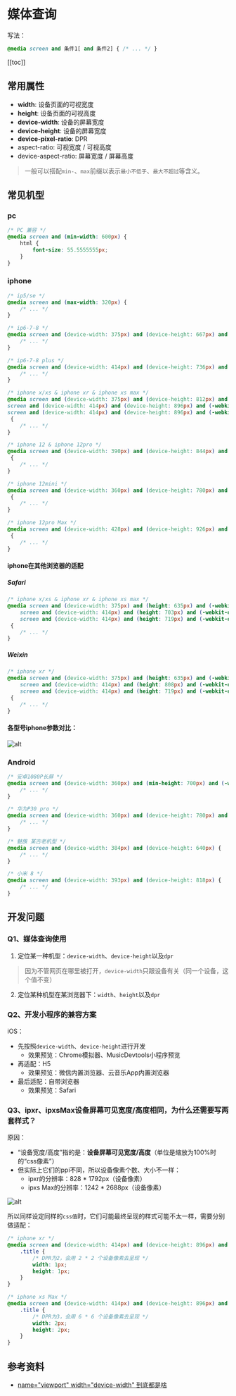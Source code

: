 # 媒体查询
写法：
```css
@media screen and 条件1[ and 条件2] { /* ... */ }
```
[[toc]]

## 常用属性
 - **width**: 设备页面的可视宽度
 - **height**: 设备页面的可视高度
 - **device-width**: 设备的屏幕宽度
 - **device-height**: 设备的屏幕宽度
 - **device-pixel-ratio**: DPR
 - aspect-ratio: 可视宽度 / 可视高度
 - device-aspect-ratio: 屏幕宽度 / 屏幕高度

> 一般可以搭配`min-`、`max`前缀以表示`最小不低于`、`最大不超过`等含义。

## 常见机型
### pc
```css
/* PC 兼容 */
@media screen and (min-width: 600px) {
    html {
        font-size: 55.5555555px;
    }
}
```

### iphone
```css
/* ip5/se */
@media screen and (max-width: 320px) {
    /* ... */
}

/* ip6-7-8 */
@media screen and (device-width: 375px) and (device-height: 667px) and (-webkit-device-pixel-ratio: 2) {
    /* ... */
}

/* ip6-7-8 plus */
@media screen and (device-width: 414px) and (device-height: 736px) and (-webkit-device-pixel-ratio: 3) {
    /* ... */
}

/* iphone x/xs & iphone xr & iphone xs max */
@media screen and (device-width: 375px) and (device-height: 812px) and (-webkit-device-pixel-ratio: 3),
screen and (device-width: 414px) and (device-height: 896px) and (-webkit-device-pixel-ratio: 2),
screen and (device-width: 414px) and (device-height: 896px) and (-webkit-device-pixel-ratio: 3)
 {
    /* ... */
}

/* iphone 12 & iphone 12pro */
@media screen and (device-width: 390px) and (device-height: 844px) and (-webkit-device-pixel-ratio: 3)
 {
    /* ... */
}

/* iphone 12mini */
@media screen and (device-width: 360px) and (device-height: 780px) and (-webkit-device-pixel-ratio: 3)
 {
    /* ... */
}

/* iphone 12pro Max */
@media screen and (device-width: 428px) and (device-height: 926px) and (-webkit-device-pixel-ratio: 3)
 {
    /* ... */
}
```

#### iphone在其他浏览器的适配
##### Safari
```css
/* iphone x/xs & iphone xr & iphone xs max */
@media screen and (device-width: 375px) and (height: 635px) and (-webkit-device-pixel-ratio: 3),
    screen and (device-width: 414px) and (height: 703px) and (-webkit-device-pixel-ratio: 2),
    screen and (device-width: 414px) and (height: 719px) and (-webkit-device-pixel-ratio: 3)
 {
    /* ... */
}
```
##### Weixin

```css
/* iphone xr */
@media screen and (device-width: 375px) and (height: 635px) and (-webkit-device-pixel-ratio: 3),
    screen and (device-width: 414px) and (height: 808px) and (-webkit-device-pixel-ratio: 2),
    screen and (device-width: 414px) and (height: 719px) and (-webkit-device-pixel-ratio: 3)
 {
    /* ... */
}
```

#### 各型号iphone参数对比：
![alt](https://p5.music.126.net/obj/wo3DlcOGw6DClTvDisK1/5045058944/f607/2f6a/43d1/d8858781428430c46145d481b509840f.png)

### Android
```css
/* 安卓1080P长屏 */
@media screen and (device-width: 360px) and (min-height: 700px) and (-webkit-device-pixel-ratio: 3){
    /* ... */
}

/* 华为P30 pro */
@media screen and (device-width: 360px) and (device-height: 780px) and (-webkit-device-pixel-ratio: 3){
    /* ... */
}

/* 魅族 某古老机型 */
@media screen and (device-width: 384px) and (device-height: 640px) {
    /* ... */
}

/* 小米 8 */
@media screen and (device-width: 393px) and (device-height: 818px) {
    /* ... */
}
```

## 开发问题
### Q1、媒体查询使用
1. 定位某一种机型：`device-width`、`device-height`以及`dpr`
> 因为不管网页在哪里被打开，`device-width`只跟设备有关（同一个设备，这个值不变）

2. 定位某种机型在某浏览器下：`width`、`height`以及`dpr`

### Q2、开发小程序的兼容方案
iOS：
 - 先按照`device-width`、`device-height`进行开发
    - 效果预览：Chrome模拟器、MusicDevtools小程序预览
 - 再适配：H5
    - 效果预览：微信内置浏览器、云音乐App内置浏览器
 - 最后适配：自带浏览器
    - 效果预览：Safari

### Q3、ipxr、ipxsMax设备屏幕可见宽度/高度相同，为什么还需要写两套样式？
原因：
 - “设备宽度/高度”指的是：**设备屏幕可见宽度/高度**（单位是缩放为100%时的“css像素”）
 - 但实际上它们的ppi不同，所以设备像素个数、大小不一样：
    - ipxr的分辨率：828 * 1792px（设备像素）
    - ipxs Max的分辨率：1242 * 2688px（设备像素）

![alt](https://p6.music.126.net/obj/wo3DlcOGw6DClTvDisK1/5079712508/b98e/13f6/bfdd/562e03b1923b796994f109aa4b206dda.png)

所以同样设定同样的`css值`时，它们可能最终呈现的样式可能不太一样，需要分别做适配：
```css
/* iphone xr */
@media screen and (device-width: 414px) and (device-height: 896px) and (-webkit-device-pixel-ratio: 2) {
    .title {
        /* DPR为2，会用 2 * 2 个设备像素去呈现 */
        width: 1px;
        height: 1px;
    }
}

/* iphone xs Max */
@media screen and (device-width: 414px) and (device-height: 896px) and (-webkit-device-pixel-ratio: 3) {
    .title {
        /* DPR为3，会用 6 * 6 个设备像素去呈现 */
        width: 2px;
        height: 2px;
    }
}
```

## 参考资料
 - [name="viewport" width="device-width" 到底都是啥](https://blog.csdn.net/lamanchas/article/details/78473249)